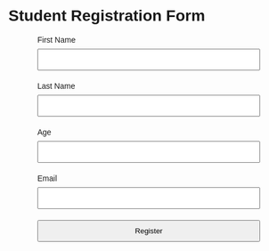 <!DOCTYPE html>
<html lang="en">
<head>
    <meta charset="UTF-8">
    <meta name="viewport" content="width=device-width, initial-scale=1.0">
    <title>Student Registration Form</title>
    <style>
        body {
            font-family: Arial, sans-serif;
            margin: 50px;
        }
        form {
            max-width: 400px;
            margin: 0 auto;
        }
        label {
            display: block;
            margin-bottom: 8px;
        }
        input, button {
            width: 100%;
            padding: 10px;
            margin-bottom: 20px;
        }
    </style>
</head>
<body>
    <h1>Student Registration Form</h1>
    <form id="studentForm">
        <label for="firstName">First Name</label>
        <input type="text" id="firstName" name="firstName" required>
        <label for="lastName">Last Name</label>
        <input type="text" id="lastName" name="lastName" required>
        <label for="age">Age</label>
        <input type="number" id="age" name="age" required>
        <label for="email">Email</label>
        <input type="email" id="email" name="email" required>
        <button type="button" onclick="registerStudent()">Register</button>
    </form>
    <script>
        function registerStudent() {
            const form = document.getElementById('studentForm');
            const formData = new FormData(form);
            const studentInfo = {};
            formData.forEach((value, key) => {
                studentInfo[key] = value;
            });
            console.log(JSON.stringify(studentInfo, null, 2));
        }
    </script>

</body>
</html>


